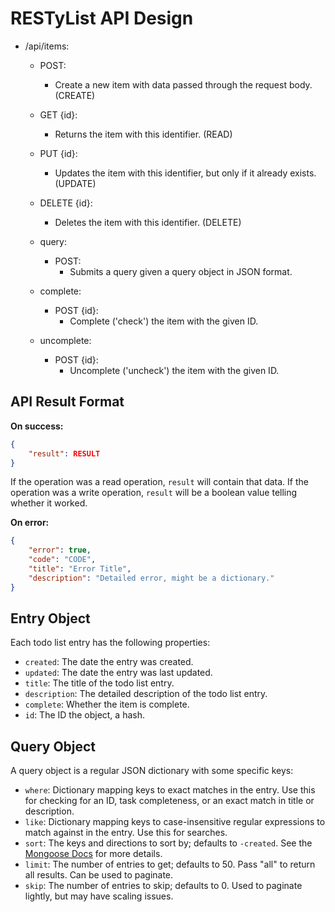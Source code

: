 # RESTyList API Design
- /api/items:
	- POST:
		- Create a new item with data passed through the request body. (CREATE)
	- GET {id}:
		- Returns the item with this identifier. (READ)
	- PUT {id}:
		- Updates the item with this identifier, but only if it already exists. (UPDATE)
	- DELETE {id}:
		- Deletes the item with this identifier. (DELETE)

	- query:
		- POST:
			- Submits a query given a query object in JSON format.

	- complete:
		- POST {id}:
			- Complete ('check') the item with the given ID.

	- uncomplete:
		- POST {id}:
			- Uncomplete ('uncheck') the item with the given ID.

## API Result Format
**On success:**
```json
{
	"result": RESULT
}
```
If the operation was a read operation, `result` will contain that data.
If the operation was a write operation, `result` will be a boolean value telling whether it worked.

**On error:**
```json
{
	"error": true,
	"code": "CODE",
	"title": "Error Title",
	"description": "Detailed error, might be a dictionary."
}
```

## Entry Object
Each todo list entry has the following properties:

- `created`: The date the entry was created.
- `updated`: The date the entry was last updated.
- `title`: The title of the todo list entry.
- `description`: The detailed description of the todo list entry.
- `complete`: Whether the item is complete.
- `id`: The ID the object, a hash.

## Query Object
A query object is a regular JSON dictionary with some specific keys:

- `where`: Dictionary mapping keys to exact matches in the entry. Use this for checking for an ID, task completeness, or an exact match in title or description.
- `like`: Dictionary mapping keys to case-insensitive regular expressions to match against in the entry. Use this for searches.
- `sort`: The keys and directions to sort by; defaults to `-created`. See the [Mongoose Docs](http://mongoosejs.com/docs/api.html#query_Query-sort) for more details.
- `limit`: The number of entries to get; defaults to 50. Pass "all" to return all results. Can be used to paginate.
- `skip`: The number of entries to skip; defaults to 0. Used to paginate lightly, but may have scaling issues.